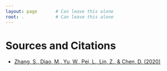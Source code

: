 ```yaml
---
layout: page       # Can leave this alone
root: .            # Can leave this alone
---
```


# Sources and Citations
* [Zhang, S., Diao, M., Yu, W., Pei, L., Lin, Z., & Chen, D. (2020)](http://doi.org/10.1016/j.ijid.2020.02.033)
